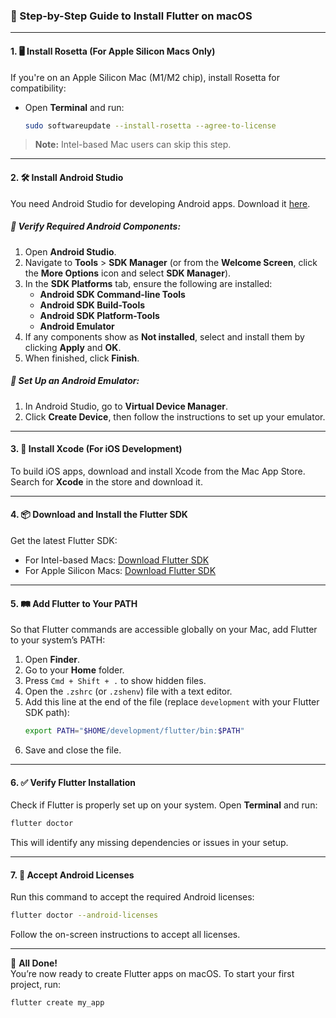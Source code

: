 
### 🚀 Step-by-Step Guide to Install Flutter on macOS

---

#### 1. 🖥️ **Install Rosetta (For Apple Silicon Macs Only)**  
If you're on an Apple Silicon Mac (M1/M2 chip), install Rosetta for compatibility:

- Open **Terminal** and run:
  ```bash
  sudo softwareupdate --install-rosetta --agree-to-license
  ```

> **Note:** Intel-based Mac users can skip this step.

---

#### 2. 🛠️ **Install Android Studio**  
You need Android Studio for developing Android apps. Download it [here](https://redirector.gvt1.com/edgedl/android/studio/install/2024.1.2.12/android-studio-2024.1.2.12-mac.dmg).

##### 🔧 **Verify Required Android Components:**

1. Open **Android Studio**.
2. Navigate to **Tools** > **SDK Manager** (or from the **Welcome Screen**, click the **More Options** icon and select **SDK Manager**).
3. In the **SDK Platforms** tab, ensure the following are installed:
   - **Android SDK Command-line Tools**
   - **Android SDK Build-Tools**
   - **Android SDK Platform-Tools**
   - **Android Emulator**
4. If any components show as **Not installed**, select and install them by clicking **Apply** and **OK**.
5. When finished, click **Finish**.

##### 📱 **Set Up an Android Emulator:**
1. In Android Studio, go to **Virtual Device Manager**.
2. Click **Create Device**, then follow the instructions to set up your emulator.

---

#### 3.  **Install Xcode (For iOS Development)**  
To build iOS apps, download and install Xcode from the Mac App Store.  
Search for **Xcode** in the store and download it.

---

#### 4. 📦 **Download and Install the Flutter SDK**  
Get the latest Flutter SDK:

- For Intel-based Macs: [Download Flutter SDK](https://docs.flutter.dev/get-started/install/macos#install-flutter-sdk)
- For Apple Silicon Macs: [Download Flutter SDK](https://docs.flutter.dev/get-started/install/macos#install-flutter-sdk)

---

#### 5. 🛤️ **Add Flutter to Your PATH**

So that Flutter commands are accessible globally on your Mac, add Flutter to your system’s PATH:

1. Open **Finder**.
2. Go to your **Home** folder.
3. Press `Cmd + Shift + .` to show hidden files.
4. Open the `.zshrc` (or `.zshenv`) file with a text editor.
5. Add this line at the end of the file (replace `development` with your Flutter SDK path):
   ```bash
   export PATH="$HOME/development/flutter/bin:$PATH"
   ```
6. Save and close the file.

---

#### 6. ✅ **Verify Flutter Installation**

Check if Flutter is properly set up on your system. Open **Terminal** and run:

```bash
flutter doctor
```

This will identify any missing dependencies or issues in your setup.

---

#### 7. 📄 **Accept Android Licenses**

Run this command to accept the required Android licenses:

```bash
flutter doctor --android-licenses
```

Follow the on-screen instructions to accept all licenses.

---

🎉 **All Done!**  
You’re now ready to create Flutter apps on macOS. To start your first project, run:

```bash
flutter create my_app
```
